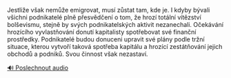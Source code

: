 
Jestliže však nemůže emigrovat, musí zůstat tam, kde je. I kdyby bývali všichni podnikatelé plně přesvědčení o tom, že hrozí totální vítězství bolševismu, stejně by svých podnikatelských aktivit nezanechali. Očekávání hrozícího vyvlastňování donutí kapitalisty spotřebovat své finanční prostředky. Podnikatelé budou donuceni upravit své plány podle tržní situace, kterou vytvoří taková spotřeba kapitálu a hrozící zestátňování jejich obchodů a podniků. Svou činnost však nezastaví.

[🔊 Poslechnout audio](/data/7-paragraphs/audio/chapter_59/para_012-Jestlie-vak-neme-emigrovat-mus-zstat-tam-k.mp3)
